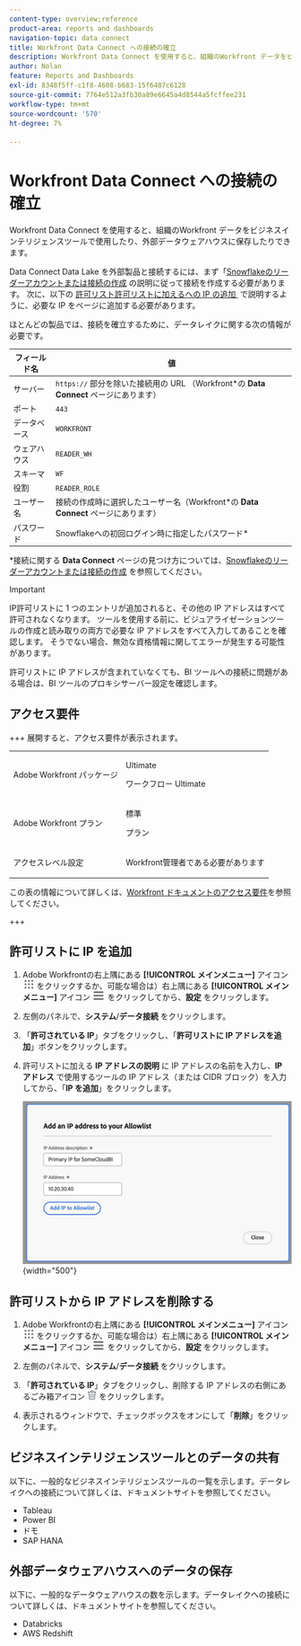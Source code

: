 ```yaml
---
content-type: overview;reference
product-area: reports and dashboards
navigation-topic: data connect
title: Workfront Data Connect への接続の確立
description: Workfront Data Connect を使用すると、組織のWorkfront データをビジネスインテリジェンスツールで使用したり、外部データウェアハウスに保存したりできます。
author: Nolan
feature: Reports and Dashboards
exl-id: 8348f5ff-c1f8-4608-b683-15f6407c6128
source-git-commit: 7764e512a3fb30a89e6645a4d8544a5fcffee231
workflow-type: tm+mt
source-wordcount: '570'
ht-degree: 7%

---
```


# Workfront Data Connect への接続の確立

Workfront Data Connect を使用すると、組織のWorkfront データをビジネスインテリジェンスツールで使用したり、外部データウェアハウスに保存したりできます。

Data Connect Data Lake を外部製品と接続するには、まず「[Snowflakeのリーダーアカウントまたは接続の作成 &#x200B;](/help/quicksilver/reports-and-dashboards/data-lake/create-a-reader-account.md) の説明に従って接続を作成する必要があります。 次に、以下の [許可リスト許可リストに加えるへの IP の追加 &#x200B;](#add-ips-to-the-allowlist) で説明するように、必要な IP をページに追加する必要があります。

ほとんどの製品では、接続を確立するために、データレイクに関する次の情報が必要です。

| フィールド名 | 値 |
|---------------|-------------|
| サーバー | `https://` 部分を除いた接続用の URL （Workfront*の **Data Connect** ページにあります） |
| ポート | `443` |
| データベース | `WORKFRONT` |
| ウェアハウス | `READER_WH` |
| スキーマ | `WF` |
| 役割 | `READER_ROLE` |
| ユーザー名 | 接続の作成時に選択したユーザー名（Workfront*の **Data Connect** ページにあります） |
| パスワード | Snowflakeへの初回ログイン時に指定したパスワード* |

*接続に関する **Data Connect** ページの見つけ方については、[Snowflakeのリーダーアカウントまたは接続の作成 &#x200B;](/help/quicksilver/reports-and-dashboards/data-lake/create-a-reader-account.md) を参照してください。

>[!IMPORTANT]
>
>IP許可リストに 1 つのエントリが追加されると、その他の IP アドレスはすべて許可されなくなります。 ツールを使用する前に、ビジュアライゼーションツールの作成と読み取りの両方で必要な IP アドレスをすべて入力してあることを確認します。 そうでない場合、無効な資格情報に関してエラーが発生する可能性があります。
>
>許可リストに IP アドレスが含まれていなくても、BI ツールへの接続に問題がある場合は、BI ツールのプロキシサーバー設定を確認します。

## アクセス要件

+++ 展開すると、アクセス要件が表示されます。 

<table style="table-layout:auto"> 
 <col> 
 <col> 
 <tbody> 
  <tr> 
   <td role="rowheader">Adobe Workfront パッケージ</td> 
   <td><p>Ultimate</p>
    <p>ワークフロー Ultimate</p>
   </td>
  </tr> 
  <tr> 
   <td role="rowheader">Adobe Workfront プラン</td> 
   <td>
   <p>標準</p>
   <p>プラン</p></td> 
  </tr> 
  <tr> 
   <td role="rowheader">アクセスレベル設定</td> 
   <td> <p>Workfront管理者である必要があります</p></td> 
  </tr> 
 </tbody> 
</table>

この表の情報について詳しくは、[Workfront ドキュメントのアクセス要件](/help/quicksilver/administration-and-setup/add-users/access-levels-and-object-permissions/access-level-requirements-in-documentation.md)を参照してください。

+++

## 許可リストに IP を追加

1. Adobe Workfrontの右上隅にある **[!UICONTROL メインメニュー]** アイコン ![&#x200B; メインメニュー &#x200B;](/help/_includes/assets/main-menu-icon.png) をクリックするか、可能な場合は）右上隅にある **[!UICONTROL メインメニュー]** アイコン ![&#x200B; メインメニュー &#x200B;](/help/_includes/assets/main-menu-icon-left-nav.png) をクリックしてから、**設定** をクリックします。

1. 左側のパネルで、**システム**/**データ接続** をクリックします。

1. 「**許可されている IP**」タブをクリックし、「**許可リストに IP アドレスを追加**」ボタンをクリックします。

1. 許可リストに加える **IP アドレスの説明** に IP アドレスの名前を入力し、**IP アドレス** で使用するツールの IP アドレス（または CIDR ブロック）を入力してから、「**IP を追加**」をクリックします。

   ![IP アドレスの追加 &#x200B;](/help/quicksilver/reports-and-dashboards/data-lake/assets/add-IP-allowlist.png) {width="500"}

## 許可リストから IP アドレスを削除する

1. Adobe Workfrontの右上隅にある **[!UICONTROL メインメニュー]** アイコン ![&#x200B; メインメニュー &#x200B;](/help/_includes/assets/main-menu-icon.png) をクリックするか、可能な場合は）右上隅にある **[!UICONTROL メインメニュー]** アイコン ![&#x200B; メインメニュー &#x200B;](/help/_includes/assets/main-menu-icon-left-nav.png) をクリックしてから、**設定** をクリックします。

1. 左側のパネルで、**システム**/**データ接続** をクリックします。

1. 「**許可されている IP**」タブをクリックし、削除する IP アドレスの右側にあるごみ箱アイコン ![&#x200B; 削除アイコン &#x200B;](/help/quicksilver/reports-and-dashboards/data-lake/assets/delete.png) をクリックします。

1. 表示されるウィンドウで、チェックボックスをオンにして「**削除**」をクリックします。

## ビジネスインテリジェンスツールとのデータの共有

以下に、一般的なビジネスインテリジェンスツールの一覧を示します。データレイクへの接続について詳しくは、ドキュメントサイトを参照してください。

* Tableau
* Power BI
* ドモ
* SAP HANA

## 外部データウェアハウスへのデータの保存

以下に、一般的なデータウェアハウスの数を示します。データレイクへの接続について詳しくは、ドキュメントサイトを参照してください。

* Databricks
* AWS Redshift
